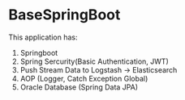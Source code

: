 # BaseSpringBoot

This application has: 

1. Springboot
2. Spring Sercurity(Basic Authentication, JWT)
5. Push Stream Data to Logstash -> Elasticsearch
6. AOP (Logger, Catch Exception Global)
7. Oracle Database (Spring Data JPA)
